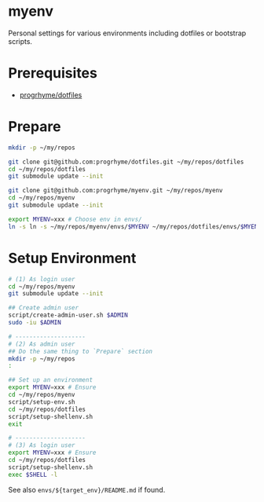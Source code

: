 # myenv

Personal settings for various environments including dotfiles or bootstrap scripts.

# Prerequisites

- [progrhyme/dotfiles](https://github.com/progrhyme/dotfiles)

# Prepare

```sh
mkdir -p ~/my/repos

git clone git@github.com:progrhyme/dotfiles.git ~/my/repos/dotfiles
cd ~/my/repos/dotfiles
git submodule update --init

git clone git@github.com:progrhyme/myenv.git ~/my/repos/myenv
cd ~/my/repos/myenv
git submodule update --init

export MYENV=xxx # Choose env in envs/
ln -s ln -s ~/my/repos/myenv/envs/$MYENV ~/my/repos/dotfiles/envs/$MYENV
```

# Setup Environment

```bash
# (1) As login user
cd ~/my/repos/myenv
git submodule update --init

## Create admin user
script/create-admin-user.sh $ADMIN
sudo -iu $ADMIN

# --------------------
# (2) As admin user
## Do the same thing to `Prepare` section
mkdir -p ~/my/repos
:

## Set up an environment
export MYENV=xxx # Ensure
cd ~/my/repos/myenv
script/setup-env.sh
cd ~/my/repos/dotfiles
script/setup-shellenv.sh
exit

# --------------------
# (3) As login user
export MYENV=xxx # Ensure
cd ~/my/repos/dotfiles
script/setup-shellenv.sh
exec $SHELL -l
```

See also `envs/${target_env}/README.md` if found.